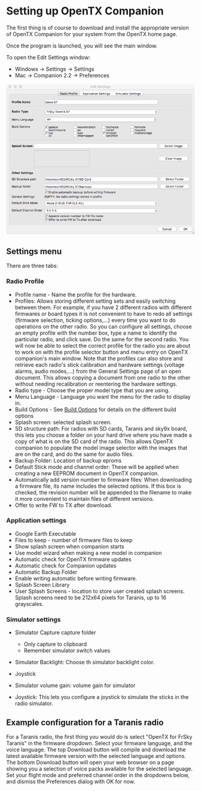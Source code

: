 # Setting up OpenTX Companion

The first thing is of course to download and install the appropriate
version of OpenTX Companion for your system from the OpenTX home page.

Once the program is launched, you will see the main window.

To open the Edit Settings window:
 * Windows -> Settings -> Settings
 * Mac -> Companion 2.2 -> Preferences

![](images/companion-settings.png)

## Settings menu
There are three tabs:

### Radio Profile
* Profile name - Name the profile for the hardware.
* Profiles: Allows storing different setting sets and easily switching
  between them. For example, if you have 2 different radios with
  different firmwares or board types it is not convenient to have to
  redo all settings (firmware selection, ticking options,...) every
  time you want to do operations on the other radio. So you can
  configure all settings, choose an empty profile with the number box,
  type a name to identify the particular radio, and click save. Do the
  same for the second radio. You will now be able to select the
  correct profile for the radio you are about to work on with the
  profile selector button and menu entry on OpenTX companion's main
  window. Note that the profiles can also store and retrieve each
  radio's stick calibration and hardware settings (voltage alarms,
  audio modes,...) from the General Settings page of an open
  document. This allows copying a document from one radio to the other
  without needing recalibration or reentering the hardware settings.
* Radio type - Choose the proper model type that you are using.
* Menu Language - Language you want the menu for the radio to display in.
* Build Options - See [Build Options](radio_options.md) for details on the different build options
* Splash screen: selected splash screen.
* SD structure path: For radios with SD cards, Taranis and sky9x board, this lets you choose a folder on your hard drive where you have made a copy of what is on the SD card of the radio.  This allows OpenTX companion to populate the model image selector with the images that are on the card, and do the same for audio files.
* Backup Folder: Location of backup eproms
* Default Stick mode and channel order: These will be applied when creating a new EEPROM document in OpenTX companion.
* Automatically add version number to firmware files: When downloading a firmware file, its name includes the selected options. If this box is checked, the revision number will be appended to the filename to make it more convenient to maintain files of different versions.
* Offer to write FW to TX after download.

### Application settings
* Google Earth Executable
* Files to keep - number of firmware files to keep
* Show splash screen when companion starts
* Use model wizard when making a new model in companion
* Automatic check for OpenTX firmware updates
* Automatic check for Companion updates
* Automatic Backup Folder
* Enable writing automatic before writing firmware.
* Splash Screen Library
* User Splash Screens - location to store user created splash screens.  Splash screens need to be 212x64 pixels for Taranis, up to 16 grayscales.

### Simulator settings
* Simulator Capture capture folder
  * Only capture to clipboard
  * Remember simulator switch values
* Simulator Backlight: Choose th simulator backlight color.
* Joystick
* Simulator volume gain: volume gain for simulator


* Joystick: This lets you configure a joystick to simulate the sticks
  in the radio simulator.

## Example configuration for a Taranis radio
For a Taranis radio, the first thing you would do is select "OpenTX
for FrSky Taranis" in the firmware dropdown. Select your firmware
language, and the voice language. The top Download button will compile
and download the latest available firmware version with the selected
language and options. The bottom Download button will open your web
browser on a page showing you a selection of voice packs available for
the selected language.  Set your flight mode and preferred channel
order in the dropdowns below, and dismiss the Preferences dialog with
OK for now.

